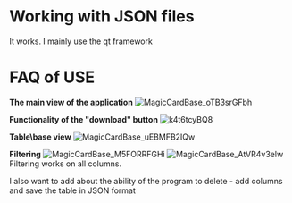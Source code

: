# Working with JSON files
It works. 
I mainly use the qt framework

# FAQ of USE
  **The main view of the application**
![MagicCardBase_oTB3srGFbh](https://github.com/Xlopinium/BGTU_visual_programming/assets/48091680/4c14c3fd-92e8-4467-869b-c12839458d55)

  **Functionality of the "download" button**
![k4t6tcyBQ8](https://github.com/Xlopinium/BGTU_visual_programming/assets/48091680/04b9c02f-bfaa-49f9-90bc-028aed7aeafa)

  **Table\base view**
![MagicCardBase_uEBMFB2IQw](https://github.com/Xlopinium/BGTU_visual_programming/assets/48091680/c08597f7-408f-4610-af16-d4edb4048017)

  **Filtering**
![MagicCardBase_M5FORRFGHi](https://github.com/Xlopinium/BGTU_visual_programming/assets/48091680/cf25a7c7-f3d0-4878-bf30-bc050f20244b)
![MagicCardBase_AtVR4v3elw](https://github.com/Xlopinium/BGTU_visual_programming/assets/48091680/54a64a7b-48f3-4741-a39e-9707cc461b3b)
  Filtering works on all columns.

I also want to add about the ability of the program to delete - add columns and save the table in JSON format
